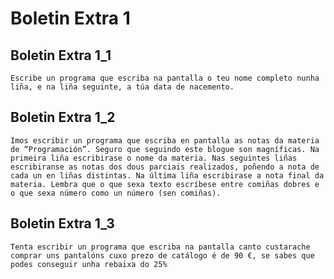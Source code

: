 # Boletin Extra 1

## Boletin Extra 1_1

    Escribe un programa que escriba na pantalla o teu nome completo nunha liña, e na liña seguinte, a túa data de nacemento.

## Boletin Extra 1_2

    Imos escribir un programa que escriba en pantalla as notas da materia de “Programación”. Seguro que seguindo este blogue son magníficas. Na primeira liña escribirase o nome da materia. Nas seguintes liñas escribiranse as notas dos dous parciais realizados, poñendo a nota de cada un en liñas distintas. Na última liña escribirase a nota final da materia. Lembra que o que sexa texto escríbese entre comiñas dobres e o que sexa número como un número (sen comiñas).

## Boletin Extra 1_3

    Tenta escribir un programa que escriba na pantalla canto custarache comprar uns pantalóns cuxo prezo de catálogo é de 90 €, se sabes que podes conseguir unha rebaixa do 25%
